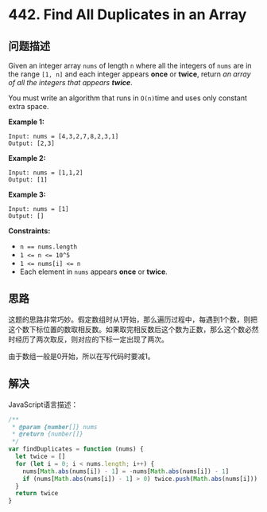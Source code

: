 # 442. Find All Duplicates in an Array

## 问题描述

Given an integer array `nums` of length `n` where all the integers of `nums` are in the range `[1, n]` and each integer appears **once** or **twice**, return *an array of all the integers that appears **twice***.

You must write an algorithm that runs in `O(n)`time and uses only constant extra space.

**Example 1:**

```
Input: nums = [4,3,2,7,8,2,3,1]
Output: [2,3]
```

**Example 2:**

```
Input: nums = [1,1,2]
Output: [1]
```

**Example 3:**

```
Input: nums = [1]
Output: []
```

**Constraints:**

- `n == nums.length`
- `1 <= n <= 10^5`
- `1 <= nums[i] <= n`
- Each element in `nums` appears **once** or **twice**.

## 思路

这题的思路非常巧妙。假定数组时从1开始，那么遍历过程中，每遇到1个数，则把这个数下标位置的数取相反数。如果取完相反数后这个数为正数，那么这个数必然时经历了两次取反，则对应的下标一定出现了两次。

由于数组一般是0开始，所以在写代码时要减1。

## 解决

JavaScript语言描述：

```javascript
/**
 * @param {number[]} nums
 * @return {number[]}
 */
var findDuplicates = function (nums) {
  let twice = []
  for (let i = 0; i < nums.length; i++) {
    nums[Math.abs(nums[i]) - 1] = -nums[Math.abs(nums[i]) - 1]
    if (nums[Math.abs(nums[i]) - 1] > 0) twice.push(Math.abs(nums[i]))
  }
  return twice
}
```
